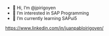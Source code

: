 - 👋 Hi, I’m @jpirigoyen
- 👀 I’m interested in SAP Programming
- 🌱 I’m currently learning SAPui5

https://www.linkedin.com/in/juanpabloirigoyen/

